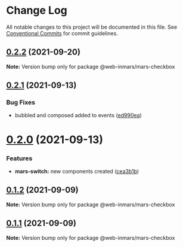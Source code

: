 # Change Log

All notable changes to this project will be documented in this file.
See [Conventional Commits](https://conventionalcommits.org) for commit guidelines.

## [0.2.2](https://github.com/MarsGotta/web-inmars/compare/@web-inmars/mars-checkbox@0.2.1...@web-inmars/mars-checkbox@0.2.2) (2021-09-20)

**Note:** Version bump only for package @web-inmars/mars-checkbox





## [0.2.1](https://github.com/MarsGotta/web-inmars/compare/@web-inmars/mars-checkbox@0.2.0...@web-inmars/mars-checkbox@0.2.1) (2021-09-13)


### Bug Fixes

* bubbled and composed added to events ([ed990ea](https://github.com/MarsGotta/web-inmars/commit/ed990ea4aa78b258e33d9ac6b1044a418d856cdb))





# [0.2.0](https://github.com/MarsGotta/web-inmars/compare/@web-inmars/mars-checkbox@0.1.2...@web-inmars/mars-checkbox@0.2.0) (2021-09-13)


### Features

* **mars-switch:** new components created ([cea3b1b](https://github.com/MarsGotta/web-inmars/commit/cea3b1b314a0b030bfa64ea0815392d6985f2cdc))





## [0.1.2](https://github.com/MarsGotta/web-inmars/compare/@web-inmars/mars-checkbox@0.1.1...@web-inmars/mars-checkbox@0.1.2) (2021-09-09)

**Note:** Version bump only for package @web-inmars/mars-checkbox





## [0.1.1](https://github.com/MarsGotta/web-inmars/compare/@web-inmars/mars-checkbox@0.1.0...@web-inmars/mars-checkbox@0.1.1) (2021-09-09)

**Note:** Version bump only for package @web-inmars/mars-checkbox
